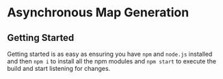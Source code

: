 # Asynchronous Map Generation

## Getting Started
Getting started is as easy as ensuring you have `npm` and `node.js` installed and then `npm i` to install all the npm modules and `npm start` to execute the build and start listening for changes.
